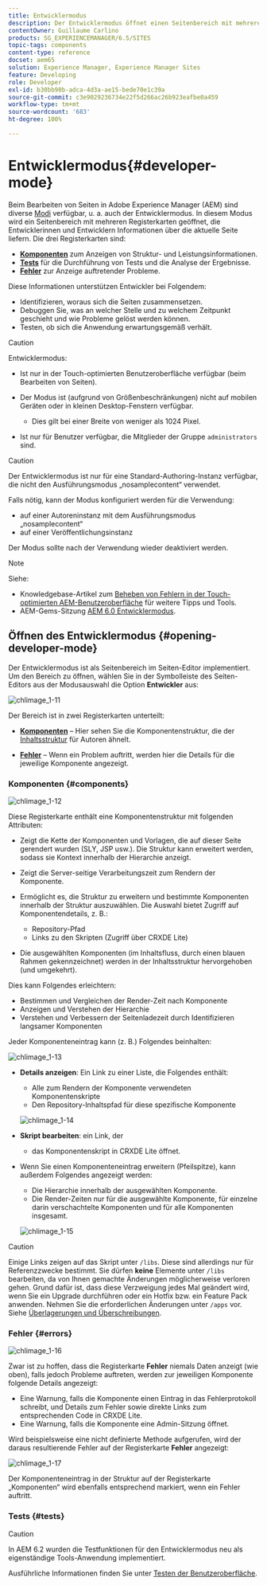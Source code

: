 ```yaml
---
title: Entwicklermodus
description: Der Entwicklermodus öffnet einen Seitenbereich mit mehreren Registerkarten mit Informationen für Entwickelnde zur aktuellen Seite.
contentOwner: Guillaume Carlino
products: SG_EXPERIENCEMANAGER/6.5/SITES
topic-tags: components
content-type: reference
docset: aem65
solution: Experience Manager, Experience Manager Sites
feature: Developing
role: Developer
exl-id: b30bb90b-adca-4d3a-ae15-bede70e1c39a
source-git-commit: c3e9029236734e22f5d266ac26b923eafbe0a459
workflow-type: tm+mt
source-wordcount: '683'
ht-degree: 100%

---
```


# Entwicklermodus{#developer-mode}

Beim Bearbeiten von Seiten in Adobe Experience Manager (AEM) sind diverse [Modi](/help/sites-authoring/author-environment-tools.md#modestouchoptimizedui) verfügbar, u. a. auch der Entwicklermodus. In diesem Modus wird ein Seitenbereich mit mehreren Registerkarten geöffnet, die Entwicklerinnen und Entwicklern Informationen über die aktuelle Seite liefern. Die drei Registerkarten sind:

* **[Komponenten](#components)** zum Anzeigen von Struktur- und Leistungsinformationen.
* **[Tests](#tests)** für die Durchführung von Tests und die Analyse der Ergebnisse.
* **[Fehler](#errors)** zur Anzeige auftretender Probleme.

Diese Informationen unterstützen Entwickler bei Folgendem:

* Identifizieren, woraus sich die Seiten zusammensetzen.
* Debuggen Sie, was an welcher Stelle und zu welchem Zeitpunkt geschieht und wie Probleme gelöst werden können.
* Testen, ob sich die Anwendung erwartungsgemäß verhält.

>[!CAUTION]
>
>Entwicklermodus:
>
>* Ist nur in der Touch-optimierten Benutzeroberfläche verfügbar (beim Bearbeiten von Seiten).
>* Der Modus ist (aufgrund von Größenbeschränkungen) nicht auf mobilen Geräten oder in kleinen Desktop-Fenstern verfügbar.
>
>   * Dies gilt bei einer Breite von weniger als 1024 Pixel.
>* Ist nur für Benutzer verfügbar, die Mitglieder der Gruppe `administrators` sind.

>[!CAUTION]
>
>Der Entwicklermodus ist nur für eine Standard-Authoring-Instanz verfügbar, die nicht den Ausführungsmodus „nosamplecontent“ verwendet.
>
>Falls nötig, kann der Modus konfiguriert werden für die Verwendung:
>
>* auf einer Autoreninstanz mit dem Ausführungsmodus „nosamplecontent“
>* auf einer Veröffentlichungsinstanz
>
>Der Modus sollte nach der Verwendung wieder deaktiviert werden.

>[!NOTE]
>
>Siehe:
>
>* Knowledgebase-Artikel zum [Beheben von Fehlern in der Touch-optimierten AEM-Benutzeroberfläche](https://helpx.adobe.com/de/experience-manager/kb/troubleshooting-aem-touchui-issues.html) für weitere Tipps und Tools.
>* AEM-Gems-Sitzung [AEM 6.0 Entwicklermodus](https://experienceleague.adobe.com/docs/events/experience-manager-gems-recordings/gems2014/aem-developer-mode.html?lang=de).
>

## Öffnen des Entwicklermodus {#opening-developer-mode}

Der Entwicklermodus ist als Seitenbereich im Seiten-Editor implementiert. Um den Bereich zu öffnen, wählen Sie in der Symbolleiste des Seiten-Editors aus der Modusauswahl die Option **Entwickler** aus:

![chlimage_1-11](assets/chlimage_1-11.png)

Der Bereich ist in zwei Registerkarten unterteilt:

* **[Komponenten](/help/sites-developing/developer-mode.md#components)** – Hier sehen Sie die Komponentenstruktur, die der [Inhaltsstruktur](/help/sites-authoring/author-environment-tools.md#content-tree) für Autoren ähnelt.

* **[Fehler](/help/sites-developing/developer-mode.md#errors)** – Wenn ein Problem auftritt, werden hier die Details für die jeweilige Komponente angezeigt.

### Komponenten {#components}

![chlimage_1-12](assets/chlimage_1-12.png)

Diese Registerkarte enthält eine Komponentenstruktur mit folgenden Attributen:

* Zeigt die Kette der Komponenten und Vorlagen, die auf dieser Seite gerendert wurden (SLY, JSP usw.). Die Struktur kann erweitert werden, sodass sie Kontext innerhalb der Hierarchie anzeigt.
* Zeigt die Server-seitige Verarbeitungszeit zum Rendern der Komponente.
* Ermöglicht es, die Struktur zu erweitern und bestimmte Komponenten innerhalb der Struktur auszuwählen. Die Auswahl bietet Zugriff auf Komponentendetails, z. B.:

   * Repository-Pfad
   * Links zu den Skripten (Zugriff über CRXDE Lite)

* Die ausgewählten Komponenten (im Inhaltsfluss, durch einen blauen Rahmen gekennzeichnet) werden in der Inhaltsstruktur hervorgehoben (und umgekehrt).

Dies kann Folgendes erleichtern:

* Bestimmen und Vergleichen der Render-Zeit nach Komponente
* Anzeigen und Verstehen der Hierarchie
* Verstehen und Verbessern der Seitenladezeit durch Identifizieren langsamer Komponenten

Jeder Komponenteneintrag kann (z. B.) Folgendes beinhalten:

![chlimage_1-13](assets/chlimage_1-13.png)

* **Details anzeigen**: Ein Link zu einer Liste, die Folgendes enthält:

   * Alle zum Rendern der Komponente verwendeten Komponentenskripte
   * Den Repository-Inhaltspfad für diese spezifische Komponente

  ![chlimage_1-14](assets/chlimage_1-14.png)

* **Skript bearbeiten**: ein Link, der

   * das Komponentenskript in CRXDE Lite öffnet.

* Wenn Sie einen Komponenteneintrag erweitern (Pfeilspitze), kann außerdem Folgendes angezeigt werden:

   * Die Hierarchie innerhalb der ausgewählten Komponente.
   * Die Render-Zeiten nur für die ausgewählte Komponente, für einzelne darin verschachtelte Komponenten und für alle Komponenten insgesamt.

  ![chlimage_1-15](assets/chlimage_1-15.png)

>[!CAUTION]
>
>Einige Links zeigen auf das Skript unter `/libs`. Diese sind allerdings nur für Referenzzwecke bestimmt. Sie dürfen **keine** Elemente unter `/libs` bearbeiten, da von Ihnen gemachte Änderungen möglicherweise verloren gehen. Grund dafür ist, dass diese Verzweigung jedes Mal geändert wird, wenn Sie ein Upgrade durchführen oder ein Hotfix bzw. ein Feature Pack anwenden. Nehmen Sie die erforderlichen Änderungen unter `/apps` vor. Siehe [Überlagerungen und Überschreibungen](/help/sites-developing/overlays.md).

### Fehler {#errors}

![chlimage_1-16](assets/chlimage_1-16.png)

Zwar ist zu hoffen, dass die Registerkarte **Fehler** niemals Daten anzeigt (wie oben), falls jedoch Probleme auftreten, werden zur jeweiligen Komponente folgende Details angezeigt:

* Eine Warnung, falls die Komponente einen Eintrag in das Fehlerprotokoll schreibt, und Details zum Fehler sowie direkte Links zum entsprechenden Code in CRXDE Lite.
* Eine Warnung, falls die Komponente eine Admin-Sitzung öffnet.

Wird beispielsweise eine nicht definierte Methode aufgerufen, wird der daraus resultierende Fehler auf der Registerkarte **Fehler** angezeigt:

![chlimage_1-17](assets/chlimage_1-17.png)

Der Komponenteneintrag in der Struktur auf der Registerkarte „Komponenten“ wird ebenfalls entsprechend markiert, wenn ein Fehler auftritt.

### Tests {#tests}

>[!CAUTION]
>
>In AEM 6.2 wurden die Testfunktionen für den Entwicklermodus neu als eigenständige Tools-Anwendung implementiert.
>
>Ausführliche Informationen finden Sie unter [Testen der Benutzeroberfläche](/help/sites-developing/hobbes.md).
